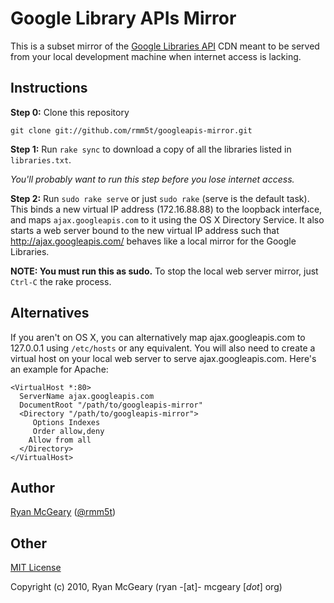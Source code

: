 # Google Library APIs Mirror

This is a subset mirror of the [Google Libraries
API](http://code.google.com/apis/libraries/devguide.html) CDN meant to be served
from your local development machine when internet access is lacking.

## Instructions

**Step 0:** Clone this repository

    git clone git://github.com/rmm5t/googleapis-mirror.git

**Step 1:** Run `rake sync` to download a copy of all the libraries listed in
  `libraries.txt`.

  _You'll probably want to run this step before you lose internet access._

**Step 2:** Run `sudo rake serve` or just `sudo rake` (serve is the default
  task). This binds a new virtual IP address (172.16.88.88) to the loopback
  interface, and maps `ajax.googleapis.com` to it using the OS X Directory
  Service.  It also starts a web server bound to the new virtual IP address such
  that http://ajax.googleapis.com/ behaves like a local mirror for the Google
  Libraries.

**NOTE: You must run this as sudo.**  To stop the local web server mirror, just `Ctrl-C` the rake process.

## Alternatives

If you aren't on OS X, you can alternatively map ajax.googleapis.com to
127.0.0.1 using `/etc/hosts` or any equivalent.  You will also need to create a
virtual host on your local web server to serve ajax.googleapis.com.  Here's an
example for Apache:

    <VirtualHost *:80>
      ServerName ajax.googleapis.com
      DocumentRoot "/path/to/googleapis-mirror"
      <Directory "/path/to/googleapis-mirror">
         Options Indexes
         Order allow,deny
        Allow from all
      </Directory>
    </VirtualHost>

## Author

[Ryan McGeary](http://ryan.mcgeary.org) ([@rmm5t](http://twitter.com/rmm5t))

## Other

[MIT License](http://www.opensource.org/licenses/mit-license.php)

Copyright (c) 2010, Ryan McGeary (ryan -[at]- mcgeary [*dot*] org)
